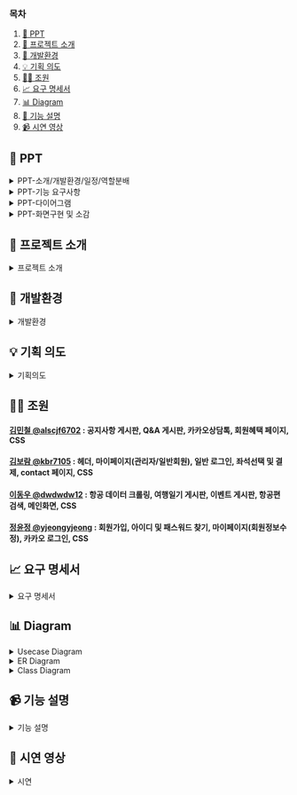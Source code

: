 ### 목차  
1. [📂 PPT](#-ppt)  
2. [📖 프로젝트 소개](#-프로젝트-소개)   
3. [🔨 개발환경](#-개발환경)   
4. [💡 기획 의도](#-기획-의도)   
5. [🙋‍♀️ 조원](#-조원)     
6. [📈 요구 명세서](#-요구-명세서)   
7. [📊 Diagram](#-diagram)   
8. [📝 기능 설명](#-기능-설명)     
9. [📹 시연 영상](#-시연-영상)   


## 📂 PPT
<details>
  <summary>
    PPT-소개/개발환경/일정/역할분배
  </summary>
  
![Slide1](https://github.com/dwdwdw12/project/assets/147116004/8b82ffb3-b53d-4f57-acd0-9483b95ba4ee)
![Slide2](https://github.com/dwdwdw12/project/assets/147116004/e9df7646-4ac6-4355-b375-e9074f15aadd)
![Slide3](https://github.com/dwdwdw12/project/assets/147116004/11860b4c-8660-4420-a6f7-1343b2afa847)
![Slide4](https://github.com/dwdwdw12/project/assets/147116004/14ef5021-f0bd-4f4a-bbf2-22cf967562f4)
![Slide5](https://github.com/dwdwdw12/project/assets/147116004/e3e33986-fadb-4c0c-bf13-c6b82cf2ba11)
![Slide6](https://github.com/dwdwdw12/project/assets/147116004/583fafb0-9310-42b9-9d7d-af3dbc608a17)
</details>
<details>
  <summary>
    PPT-기능 요구사항
  </summary>

![Slide7](https://github.com/dwdwdw12/project/assets/147116004/273e7c7f-600e-4b9a-9da9-ce6d9de80535)
![Slide8](https://github.com/dwdwdw12/project/assets/147116004/d1bd98f0-8c65-465e-8a9d-c9c03a3d13fb)
![Slide9](https://github.com/dwdwdw12/project/assets/147116004/4d592327-bf91-4784-b650-fd3855180af4)
![Slide10](https://github.com/dwdwdw12/project/assets/147116004/43cfa372-bc97-4c04-95d8-79223482956f)
![Slide11](https://github.com/dwdwdw12/project/assets/147116004/e293aa0f-6a7c-486e-b90d-a1d226f00310)
![Slide12](https://github.com/dwdwdw12/project/assets/147116004/aa109c12-7628-4ca9-b22a-f4a929e3bdf4)
![Slide13](https://github.com/dwdwdw12/project/assets/147116004/8395a7e6-a243-45c1-bef4-262d5b79b0c6)
![Slide14](https://github.com/dwdwdw12/project/assets/147116004/48360da8-f71c-4e6d-beab-d12b87cc55f3)
![Slide15](https://github.com/dwdwdw12/project/assets/147116004/d34d99e9-6191-4d25-96af-d7e0b078f7ca)
![Slide16](https://github.com/dwdwdw12/project/assets/147116004/18b09ef0-e5ba-48c8-845b-56b5edac1a06)
![Slide17](https://github.com/dwdwdw12/project/assets/147116004/784e1400-6973-4841-8561-3ea0919b269b)
![Slide18](https://github.com/dwdwdw12/project/assets/147116004/7f30eac7-f3b3-499f-aa7f-f3e12e2fc164)
![Slide19](https://github.com/dwdwdw12/project/assets/147116004/af016c9e-0607-4811-97d2-9dbae74739f9)
![Slide20](https://github.com/dwdwdw12/project/assets/147116004/74357643-7a13-45e5-8b7c-a065182b58f2)
![Slide21](https://github.com/dwdwdw12/project/assets/147116004/79a9f879-c22a-4e85-a442-8dfd66fafbe2)
![Slide22](https://github.com/dwdwdw12/project/assets/147116004/f7aa4bcc-0851-470d-aca0-44045f5c58e6)
</details>
<details>
  <summary>
    PPT-다이어그램
  </summary>
  
![Slide23](https://github.com/dwdwdw12/project/assets/147116004/b9390cab-c420-4b64-a9be-4d614c05f523)
![Slide24](https://github.com/dwdwdw12/project/assets/147116004/02703947-dea0-4d84-aab4-94e27a81149a)
![Slide25](https://github.com/dwdwdw12/project/assets/147116004/ae1e685a-99f0-4511-81a9-9455655a2925)
![Slide26](https://github.com/dwdwdw12/project/assets/147116004/d01c03ef-58e8-4d74-a991-098352f40261)
![Slide27](https://github.com/dwdwdw12/project/assets/147116004/63ae99e5-68d6-4481-98e0-70e22663c7a5)
![Slide28](https://github.com/dwdwdw12/project/assets/147116004/cd82e488-7a71-4ae2-b47a-88e858de8950)
![Slide29](https://github.com/dwdwdw12/project/assets/147116004/3246daaf-0d18-4d32-87c4-a5eaad114023)
![Slide30](https://github.com/dwdwdw12/project/assets/147116004/5d297bf8-887a-4734-8d4a-7ab41ec81f15)
</details>
<details>
  <summary>
    PPT-화면구현 및 소감
  </summary>
  
![Slide31](https://github.com/dwdwdw12/project/assets/147116004/bca5343f-8417-44b7-bfd3-24d98b50ef87)
![Slide32](https://github.com/dwdwdw12/project/assets/147116004/173e94bf-2f65-461f-9e29-dceae311bb1b)
![Slide33](https://github.com/dwdwdw12/project/assets/147116004/8476def2-478a-4ff1-9455-8f8a1bab09d9)
![Slide34](https://github.com/dwdwdw12/project/assets/147116004/384c360a-07c8-43a3-86de-db2bd586c122)
![Slide35](https://github.com/dwdwdw12/project/assets/147116004/7e2aed49-7838-4bdf-be9a-bc7f6a209d3b)
![Slide36](https://github.com/dwdwdw12/project/assets/147116004/81c54e6e-b2ec-453e-802a-7007e16f9f04)
![Slide38](https://github.com/dwdwdw12/project/assets/147116004/ffc0f64d-27ed-4eea-9cd5-79e1ed7577e5)
![Slide40](https://github.com/dwdwdw12/project/assets/147116004/38982aa0-e7c9-48ce-9c33-1c8c6db0c598)
![Slide37](https://github.com/dwdwdw12/project/assets/147116004/92397f81-441d-4db0-b2f6-fc1017a82727)
![Slide39](https://github.com/dwdwdw12/project/assets/147116004/862fddc1-b660-4d3e-a3d9-12720d8787ff)
![Slide41](https://github.com/dwdwdw12/project/assets/147116004/a4f90678-e6e5-43f5-bef3-6e4993dc76ec)
![Slide42](https://github.com/dwdwdw12/project/assets/147116004/f1d87499-b20d-4a03-bdde-cd06b6639270)
![Slide43](https://github.com/dwdwdw12/project/assets/147116004/b4b1bb6c-3dec-4c88-8546-9be61376ae67)
![Slide44](https://github.com/dwdwdw12/project/assets/147116004/b02d4076-2bce-4e43-995f-dfc8018405a8)
![Slide45](https://github.com/dwdwdw12/project/assets/147116004/f4ca171c-7195-4a81-92b2-b62ea2575e3a)
![Slide46](https://github.com/dwdwdw12/project/assets/147116004/3edd610a-7351-476e-af2a-e72ebc824dbe)
![Slide47](https://github.com/dwdwdw12/project/assets/147116004/684c9a7e-00f7-4585-9e0c-3b47c28a8450)
![Slide48](https://github.com/dwdwdw12/project/assets/147116004/b44db24b-8644-4b4c-b10c-82e4342bceb9)
![Slide49](https://github.com/dwdwdw12/project/assets/147116004/109b56af-9947-4b0d-8f54-807411fbf6bf)
![Slide50](https://github.com/dwdwdw12/project/assets/147116004/e89954f9-8a31-4e92-b0fc-6e1fa35a4f75)
![Slide51](https://github.com/dwdwdw12/project/assets/147116004/7c9ca239-82a5-4fd3-8b35-f45f6647e043)
![Slide52](https://github.com/dwdwdw12/project/assets/147116004/169c2b55-15d4-4511-80d6-ff499a65650f)
</details>

## 📖 프로젝트 소개
<details>
  <summary>
    프로젝트 소개
  </summary>
  항공사 ,,,,
</details>

## 🔧 개발환경
<details>
  <summary>
    개발환경
  </summary>
  항공사 ,,,,
</details>

## 💡 기획 의도
<details>
  <summary>
    기획의도
  </summary>
  항공사 ,,,,
</details>

## 🙋‍♀ 조원
#### [김민철 @alscjf6702](https://github.com/alscjf6702) : 공지사항 게시판, Q&A 게시판, 카카오상담톡, 회원혜택 페이지, CSS
#### [김보람 @kbr7105](https://github.com/kbr7105) : 헤더, 마이페이지(관리자/일반회원), 일반 로그인, 좌석선택 및 결제, contact 페이지, CSS
#### [이동우 @dwdwdw12](https://github.com/dwdwdw12) : 항공 데이터 크롤링, 여행일기 게시판, 이벤트 게시판, 항공편 검색, 메인화면, CSS
#### [정윤정 @yjeongyjeong](https://github.com/yjeongyjeong) : 회원가입, 아이디 및 패스워드 찾기, 마이페이지(회원정보수정), 카카오 로그인, CSS

## 📈 요구 명세서
<details>
  <summary>
    요구 명세서
  </summary>
  항공사 ,,,,
</details>

## 📊 Diagram
<details>
  <summary>
    Usecase Diagram
  </summary>
  
  ![Usecase](https://github.com/dwdwdw12/project/assets/147116004/18a1ee61-11a2-4283-bf6a-693251756d6d)

</details>

<details>
  <summary>
    ER Diagram
  </summary>
  
  ![ERD](https://github.com/dwdwdw12/project/assets/147116004/9b62b504-130a-471a-b26f-00b035efc8f4)


</details>

<details>
  <summary>
    Class Diagram
  </summary>
  
![Class1](https://github.com/dwdwdw12/project/assets/147116004/a5918349-33b3-400a-9063-3275c5e0f5ad)
![Class2](https://github.com/dwdwdw12/project/assets/147116004/88bf2d84-0524-4eb7-81a3-8eceee1d1c17)
![Class3](https://github.com/dwdwdw12/project/assets/147116004/52276d13-a802-418b-90cf-f7e0d7a202f5)
![Class4](https://github.com/dwdwdw12/project/assets/147116004/53ee5916-fd4c-4e52-bfbf-ba5536fb10ef)
![Class5](https://github.com/dwdwdw12/project/assets/147116004/54b24139-787a-4e28-b883-7353ddd7d92d)
![Class6](https://github.com/dwdwdw12/project/assets/147116004/1c9929f1-797d-4a5f-8608-7961281b312f)


</details>

## 📹 기능 설명
<details>
  <summary>
    기능 설명
  </summary>
  항공사 ,,,,
</details>

## 📝 시연 영상
<details>
  <summary>
    시연
  </summary>
  항공사 ,,,,
</details>
